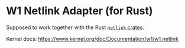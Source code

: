 # W1 Netlink Adapter (for Rust)

Supposed to work together with the Rust [`netlink` crates](https://github.com/little-dude/netlink).

Kernel docs: https://www.kernel.org/doc/Documentation/w1/w1.netlink
